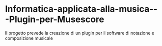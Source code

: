 # Informatica-applicata-alla-musica---Plugin-per-Musescore
Il progetto prevede la creazione di un plugin per il software di notazione e composizione musicale
